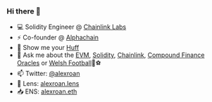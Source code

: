 ### Hi there 👋 

- 💻 Solidity Engineer @ [Chainlink Labs](https://chainlinklabs.com/)
- ⚡ Co-founder @ [Alphachain](https://www.linkedin.com/company/alpha-chain-blockchain/)
- 🌱 Show me your [Huff](https://github.com/huff-language)
- 💬 Ask me about the [EVM](https://ethereum.org/en/developers/docs/evm/), [Solidity](https://docs.soliditylang.org/), [Chainlink](https://chain.link), [Compound Finance Oracles](https://www.comp.xyz/t/oracle-infrastructure-chainlink-proposal/1272/78) or [Welsh Football](https://www.youtube.com/watch?v=emPhXdwhQoE)🏴󠁧󠁢󠁷󠁬󠁳󠁿⚽️
- 📫 Twitter: [@alexroan](https://twitter.com/alexroan)
- 🌱 Lens: [alexroan.lens](https://lenster.xyz/u/alexroan.lens)
- 📥 ENS: [alexroan.eth]()

